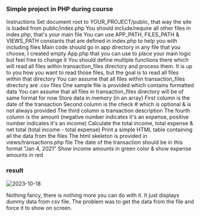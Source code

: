 ### Simple project in PHP during course

Instructions
Set document root to YOUR_PROJECT/public, that way the site is loaded from public/index.php
You should include/require all other files in index.php, that's your main file
You can use APP_PATH, FILES_PATH & VIEWS_PATH constants that are defined in index.php to help you with including files
Main code should go in app directory in any file that you choose, I created empty App.php that you can use to place your main logic but feel free to change it
You should define multiple functions there which will read all files within transaction_files directory and process them. It is up to you how you want to read those files, but the goal is to read all files within that directory
You can assume that all files within transaction_files directory are .csv files
One sample file is provided which contains formatted data
You can assume that all files in transaction_files directory will be of same format for now
Store data in memory (in an array)
First column is the date of the transaction
Second column is the check # which is optional & is not always provided
The third column is transaction description
The fourth column is the amount (negative number indicates it's an expense, positive number indicates it's an income)
Calculate the total income, total expense & net total (total income - total expense)
Print a simple HTML table containing all the data from the files
The html skeleton is provided in views/transactions.php file
The date of the transaction should be in this format "Jan 4, 2021"
Show income amounts in green color & show expense amounts in red

### result

![2023-10-18](https://github.com/L00ka5z78/PHP_course_17.10.23/assets/110019733/d6c05bef-0b82-4dfa-ab9f-8edebaa767dd)

Nothing fancy, there is nothing more you can do with it. It just displays dummy data from csv file. The problem was to get the data from the file and force it to show on screen.

